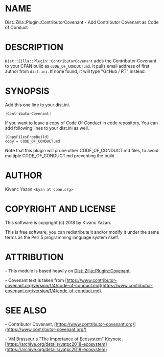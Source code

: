 # NAME

Dist::Zilla::Plugin::ContributorCovenant - Add Contributor Covenant as Code of Conduct

# DESCRIPTION

`Dist::Zilla::Plugin::ContributorCovenant` adds the Contributor
Covenant to your CPAN build as `CODE_OF_CONDUCT.md`. It pulls
email address of first author from `dist.ini`. If none found,
it will type "GitHub / RT" instead.

# SYNOPSIS

Add this one line to your dist.ini.

    [ContributorCovenant]

If you want to leave a copy of Code Of Conduct in code repository,
You can add following lines to your dist.ini as well.

    [CopyFilesFromBuild]
    copy = CODE_OF_CONDUCT.md

Note that this plugin will prune other CODE\_OF\_CONDUCT.md files, to
avoid multiple CODE\_OF\_CONDUCT.md preventing the build.

# AUTHOR

Kivanc Yazan `<kyzn at cpan.org>`

# COPYRIGHT AND LICENSE

This software is copyright (c) 2018 by Kivanc Yazan.

This is free software; you can redistribute it and/or modify it under
the same terms as the Perl 5 programming language system itself.

# ATTRIBUTION

\- This module is based heavily on [Dist::Zilla::Plugin::Covenant](https://metacpan.org/pod/Dist::Zilla::Plugin::Covenant).

\- Covenant text is taken from [https://www.contributor-covenant.org/version/1/4/code-of-conduct.md](https://www.contributor-covenant.org/version/1/4/code-of-conduct.md).

# SEE ALSO

\- Contributor Covenant, [https://www.contributor-covenant.org/](https://www.contributor-covenant.org/)

\- VM Brasseur's "The Importance of Ecosystem" Keynote, [https://archive.org/details/yatpc2018-ecosystem](https://archive.org/details/yatpc2018-ecosystem)
